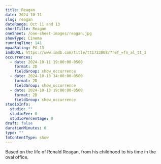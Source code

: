 ```yaml
---
title: Reagan
date: 2024-10-11
slug: reagan
dateRange: Oct 11 and 13
shortTitle: Reagan
oneSheet: /one-sheet-images/reagan.jpg
showType: Cinema
runningTime: 141
mpaaRating: PG-13
imdbURL: https://www.imdb.com/title/tt1723808/?ref_=fn_al_tt_1
occurrences:
  - date: 2024-10-11 19:00:00-0500
    format: 2D
    fieldGroup: show_occurrence
  - date: 2024-10-13 14:00:00-0500
    format: 2D
    fieldGroup: show_occurrence
  - date: 2024-10-13 19:00:00-0500
    format: 2D
    fieldGroup: show_occurrence
studioInfo:
  studio: ""
  studioFee: 0
  studioPercentage: 0
draft: false
durationMinutes: 0
type: ""
fmContentType: show
---
```

Based on the life of Ronald Reagan, from his childhood to his time in the oval office.
